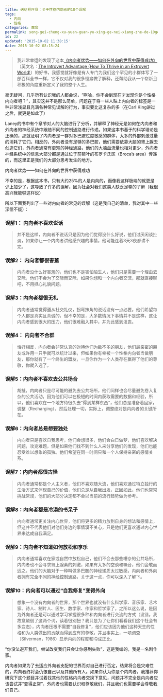 ```yaml
---
title: 送给程序员：关于性格内向者的10个误解
tags:
  - 内向
  - 性格
categories: 魔盒
permalink: song-gei-cheng-xu-yuan-guan-yu-xing-ge-nei-xiang-zhe-de-10ge-wu-jie
id: 22
updated: '2015-10-02 11:38:15'
date: 2015-10-02 08:15:24
---
```


>我非常幸运的发现了这本[《内向者优势——如何在外向的世界中获得成功》](http://www.amazon.cn/gp/product/B0012X62OW/ref=as_li_qf_sp_asin_il_tl?ie=UTF8&tag=vastwork-23&linkCode=as2&camp=536&creative=3200&creativeASIN=B0012X62OW)（英文名：[The Introvert Advantage (How To Thrive in an Extrovert World)](http://hiddengiftsoftheintrovertedchild.com/)）的好书，我感觉就好像是有人专门为我们这个罕见的小群体写了一部百科全书一样，它不仅对我的很多怪癖做了解释，还帮助我从一个崭新且积极的角度重新定义了我的整个人生。

毫无疑问，几乎所有认识我的人都会说，“啊哈，你不会到现在才发现你是个性格内向者吧？”，其实这并不是那么简单，问题在于将一些人贴上内向者的标签是一种非常浅显且充满各种常见误解的行为，事实要比这复杂的多（在Carl King讲过之后，就更是如此了）

Laney的书中有个章节对人的大脑进行了分析，并解释了神经元是如何在内向者和外向者的神经系统中跟随不同的控制通路进行传递。如果这本书基于的科学理论是正确的，那就证明了内向者是一群对多巴胺过度敏感的群体，太多的外部刺激过量的消耗了它们。相反的，外向者没有足够的多巴胺，他们需要依靠大脑的肾上腺去创造它们，外向者通常有更短的神经通路，他们的大脑血流量也相对更少，外向者神经系统中的信息大部分都是通过位于前额叶的布罗卡氏区（Broca’s area）传递的，而这里正是我们的大部分思考发生的地方。

内向者优势——如何在外向的世界中获得成功

不幸的是，根据这本书，只有大约25%的人是内向的，而像我这样极端的就更是少上加少了，这导致了许多的误解，因为社会对我们这类人缺乏足够的了解（我很高兴我能够这样说）

所以下面我列出了一些对内向者的常见的误解（这是我自己的清单，我对其中一些深信不疑）：

### 误解1： 内向者不喜欢说话

>并不是这样，内向者不说话只是因为他们觉得没什么好说，他们讨厌闲谈扯淡，如果你让一个内向者讲他感兴趣的事情，他可能连着3天3夜都讲不完。

### 误解2： 内向者都很害羞

>内向者没什么好害羞的，他们也不是害怕陌生人，他们只是需要一个理由去交际，他们不会为了交际而交际，如果你想和一个内向者交流，那就直接聊吧，不用担心礼貌问题。

### 误解3：内向者都很无礼

>内向者通常觉得遵从社交礼仪，拐弯抹角的说话没有一点必要，他们希望每个人都是真实且真诚的，但不幸的是，大多数情况下事情并不是这样，这让内向者感到很大的压力，他们很难融入其中，并为此感到沮丧。

### 误解4： 内向者不合群

>恰好相反，内向者会非常认真的对待他们为数不多的朋友，他们最亲密的朋友或许用一只手就可以统计过来，但如果你有幸被一个性格内向者当做朋友，那你就有了一个终生的盟友，一旦你作为一个人类存在赢得了他们的尊敬，你就入选了。

### 误解5：内向者不喜欢去公共场合

>胡扯，内向者只是尽可能的避免去公共场所，他们同样也会尽量避免卷入复杂的公共活动，因为他们可以在极短的时间内获取需要的数据和经验，所以，他们喜欢在一个地方待很久去“得到某样东西”，他们总是准备着回家，调整（Recharging），然后处理一切，实际上，调整绝对是内向者的关键所在。

### 误解6：内向者总是想要独处

>内向者只是喜欢自我思考，他们会想很多，他们会白日做梦，他们喜欢解决问题，攻克难题，但是如果他们找不到什么人来分享他们的发现，他们也能忍受难以想象的孤独。他们希望在同一时间只和一个人保持亲密的感情关系。

### 误解7：内向者都很古怪

>内向者通常都是个人主义者，他们不喜欢随大流，他们喜欢通过特立独行的生活方式来体现自己的价值，他们总是从自我出发，正因如此，他们也常常挑战常规，他们的大部分决定都不会以当前的流行趋势做为参考。

### 误解8：内向者都是冷漠的书呆子

>内向者通常更关注内心世界，他们将更多的精力放到自身的想法和感情上，但这并不代表他们对他们身边的事情漠不关心，只是他们更喜欢通过内心世界来达成自我满足。

### 误解9：内向者不知道如何放松和享乐

>内向者通常喜欢在家或自然中放松自己，他们不会去那些嘈杂的公共场所，内向者也不会寻求肾上腺素的刺激，如果有太多的空谈和噪音，他们会敬而远之。他们的大脑对于一种叫做多巴胺的神经递质太过敏感，内向者和外向者拥有完全不同的神经控制通路，关于这一点，你可以深入了解下。

### 误解10：内向者可以通过“自我修复”变得外向

>想象一个没有内向者的世界，那个世界也就没有什么科学家、音乐家、艺术家、诗人、制片人、医生、数学家、作家和哲学家了，之所以这么说，是因为外向者还是可以通过学习掌握很多种和内向者进行交流的方式（没错，我故意颠倒了这两个词，读着很别扭？我只是为了让你们看看我们这个社会有多变态），内向者压根不需要“自我修复”，他们应该因为他们这种天生的性格和为人类做出的贡献而得到应有的尊敬，并且事实上，一项调查（Silverman，1986）显示内向的程度和IQ成正比。

“你没法避开我们，尝试改变我们只会让你感到失败”，这是我编的，我是一名剧作家。

内向者如果为了去适应外向者支配的世界而对自己进行否定，结果将会是灾难性的，内向者终将会仇恨自己以及其他所有人。如果你认为你是个内向者，我推荐你研究下这个题目并试着找其他的性格内向者交换下意见，问题并不完全是内向者应该尝试并“变得正常”，外向者也需要认识和尊敬我们，并且我们也需要学会尊敬我们自己。
